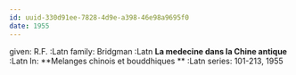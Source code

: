 ```yaml
---
id: uuid-330d91ee-7828-4d9e-a398-46e98a9695f0
date: 1955
---
```


given: R.F. :Latn
family: Bridgman :Latn
**La medecine dans la Chine antique** :Latn
In: 
**Melanges chinois et bouddhiques ** :Latn
series: 101-213, 1955